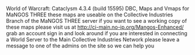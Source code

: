 World of Warcraft: Cataclysm 4.3.4 (build 15595) DBC, Maps and Vmaps for MaNGOS THREE 
these maps are useable on the Collective Industries Branch of the MaNGOS THREE server
if you want to see a working copy of these maps please visit us at http://ci-main.no-ip.org/Mangos-Enhanced/
grab an account sign in and look around
if you are interested in connecting a World Server to the Main Collective Industries Network please leave a message to one of the admins on the site so we can help you
